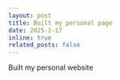 ```yaml
---
layout: post
title: Built my personal page
date: 2025-1-17
inline: true
related_posts: false
---
```

Built my personal website
